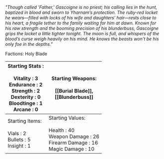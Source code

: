 *"Though called 'Father,' Gascoigne is no priest; his calling lies in the hunt, baptized in blood and sworn to Yharnam’s protection. The ruby-red locket he wears—filled with locks of his wife and daughters’ hair—rests close to his heart, a fragile tether to the family waiting for him at dawn. Known for his raw strength and the booming precision of his blunderbuss, Gascoigne grips the locket a little tighter tonight. The moon is full, and whispers of the blood’s curse weigh heavily on his mind. He knows the beasts won't be his only foe in the depths."*

Factions: Holy Blade

| Starting Stats :<br><br>Vitality : 3<br>Endurance : 2<br>Strength : 2<br>Dexterity : 0<br>Bloodtinge : 1<br>Arcane : 0 | Starting Weapons: <br><br>[[Burial Blade]], <br>[[Blunderbuss]]                                       |
| ---------------------------------------------------------------------------------------------------------------------- | ----------------------------------------------------------------------------------------------------- |
| Starting Items:<br><br>Vials : 2<br>Bullets : 5<br>Insight : 1                                                         | Starting Values:<br><br>Health : 40<br>Weapon Damage : 26<br>Firearm Damage : 16<br>Magic Damage : 10 |









